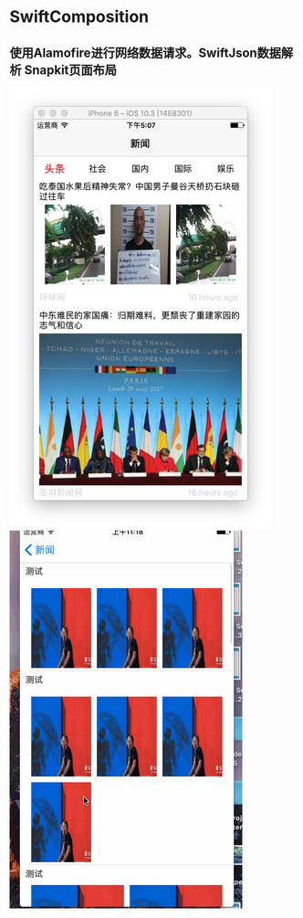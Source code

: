 # SwiftComposition
## 使用Alamofire进行网络数据请求。SwiftJson数据解析 Snapkit页面布局
![image](https://github.com/IVnaBo/SwiftComposition/blob/master/Snip20170830_2.png)
![image](https://github.com/IVnaBo/SwiftComposition/blob/master/liste6.gif)
